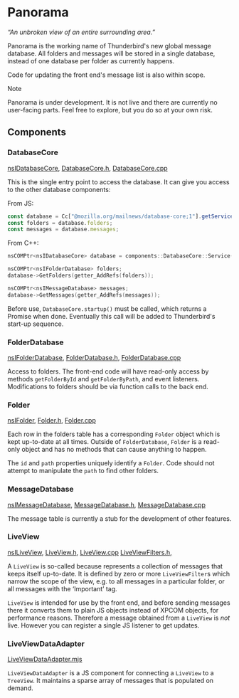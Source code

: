 # Panorama

*“An unbroken view of an entire surrounding area.”*

Panorama is the working name of Thunderbird's new global message database. All folders and messages
will be stored in a single database, instead of one database per folder as currently happens.

Code for updating the front end's message list is also within scope.

<div class="note"><div class="admonition-title">Note</div>

Panorama is under development. It is not live and there are currently no user-facing parts. Feel
free to explore, but you do so at your own risk.

</div>

## Components

### DatabaseCore

[nsIDatabaseCore](https://searchfox.org/comm-central/source/mailnews/db/panorama/public/nsIDatabaseCore.idl),
[DatabaseCore.h](https://searchfox.org/comm-central/source/mailnews/db/panorama/src/DatabaseCore.h),
[DatabaseCore.cpp](https://searchfox.org/comm-central/source/mailnews/db/panorama/src/DatabaseCore.cpp)

This is the single entry point to access the database. It can give you access to the other database
components:

From JS:

```js
const database = Cc["@mozilla.org/mailnews/database-core;1"].getService(Ci.nsIDatabaseCore);
const folders = database.folders;
const messages = database.messages;
```

From C++:

```c++
nsCOMPtr<nsIDatabaseCore> database = components::DatabaseCore::Service();

nsCOMPtr<nsIFolderDatabase> folders;
database->GetFolders(getter_AddRefs(folders));

nsCOMPtr<nsIMessageDatabase> messages;
database->GetMessages(getter_AddRefs(messages));
```

Before use, `DatabaseCore.startup()` must be called, which returns a Promise when done. Eventually
this call will be added to Thunderbird's start-up sequence.

### FolderDatabase

[nsIFolderDatabase](https://searchfox.org/comm-central/source/mailnews/db/panorama/public/nsIFolderDatabase.idl),
[FolderDatabase.h](https://searchfox.org/comm-central/source/mailnews/db/panorama/src/FolderDatabase.h),
[FolderDatabase.cpp](https://searchfox.org/comm-central/source/mailnews/db/panorama/src/FolderDatabase.cpp)

Access to folders. The front-end code will have read-only access by methods `getFolderById` and
`getFolderByPath`, and event listeners. Modifications to folders should be via function calls to the
back end.

### Folder

[nsIFolder](https://searchfox.org/comm-central/source/mailnews/db/panorama/public/nsIFolder.idl),
[Folder.h](https://searchfox.org/comm-central/source/mailnews/db/panorama/src/Folder.h),
[Folder.cpp](https://searchfox.org/comm-central/source/mailnews/db/panorama/src/Folder.cpp)

Each row in the folders table has a corresponding `Folder` object which is kept up-to-date at all
times. Outside of `FolderDatabase`, `Folder` is a read-only object and has no methods that can cause
anything to happen.

The `id` and `path` properties uniquely identify a `Folder`. Code should not attempt to manipulate
the `path` to find other folders.

### MessageDatabase

[nsIMessageDatabase](https://searchfox.org/comm-central/source/mailnews/db/panorama/public/nsIMessageDatabase.idl),
[MessageDatabase.h](https://searchfox.org/comm-central/source/mailnews/db/panorama/src/MessageDatabase.h),
[MessageDatabase.cpp](https://searchfox.org/comm-central/source/mailnews/db/panorama/src/MessageDatabase.cpp)

The message table is currently a stub for the development of other features.

### LiveView

[nsILiveView](https://searchfox.org/comm-central/source/mailnews/db/panorama/public/nsILiveView.idl),
[LiveView.h](https://searchfox.org/comm-central/source/mailnews/db/panorama/src/LiveView.h),
[LiveView.cpp](https://searchfox.org/comm-central/source/mailnews/db/panorama/src/LiveView.cpp)
[LiveViewFilters.h](https://searchfox.org/comm-central/source/mailnews/db/panorama/src/LiveViewFilters.h),

A `LiveView` is so-called because represents a collection of messages that keeps itself up-to-date.
It is defined by zero or more `LiveViewFilter`s which narrow the scope of the view, e.g. to all
messages in a particular folder, or all messages with the ‘Important’ tag.

`LiveView` is intended for use by the front end, and before sending messages there it converts them
to plain JS objects instead of XPCOM objects, for performance reasons. Therefore a message obtained
from a `LiveView` is *not* live. However you can register a single JS listener to get updates.

### LiveViewDataAdapter

[LiveViewDataAdapter.mjs](https://searchfox.org/comm-central/source/mailnews/db/panorama/content/LiveViewDataAdapter.mjs)

`LiveViewDataAdapter` is a JS component for connecting a `LiveView` to a `TreeView`. It maintains a
sparse array of messages that is populated on demand.
